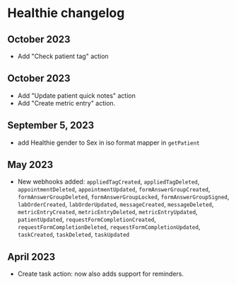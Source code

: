 # Healthie changelog

## October 2023

- Add "Check patient tag" action

## October 2023

- Add "Update patient quick notes" action
- Add "Create metric entry" action.

## September 5, 2023

- add Healthie gender to Sex in iso format mapper in `getPatient`

## May 2023

- New webhooks added: `appliedTagCreated`, `appliedTagDeleted`, `appointmentDeleted`, `appointmentUpdated`, `formAnswerGroupCreated`, `formAnswerGroupDeleted`, `formAnswerGroupLocked`, `formAnswerGroupSigned`, `labOrderCreated`, `labOrderUpdated`, `messageCreated`, `messageDeleted`, `metricEntryCreated`, `metricEntryDeleted`, `metricEntryUpdated`, `patientUpdated`, `requestFormCompletionCreated`, `requestFormCompletionDeleted`, `requestFormCompletionUpdated`, `taskCreated`, `taskDeleted`, `taskUpdated`

## April 2023

- Create task action: now also adds support for reminders.
